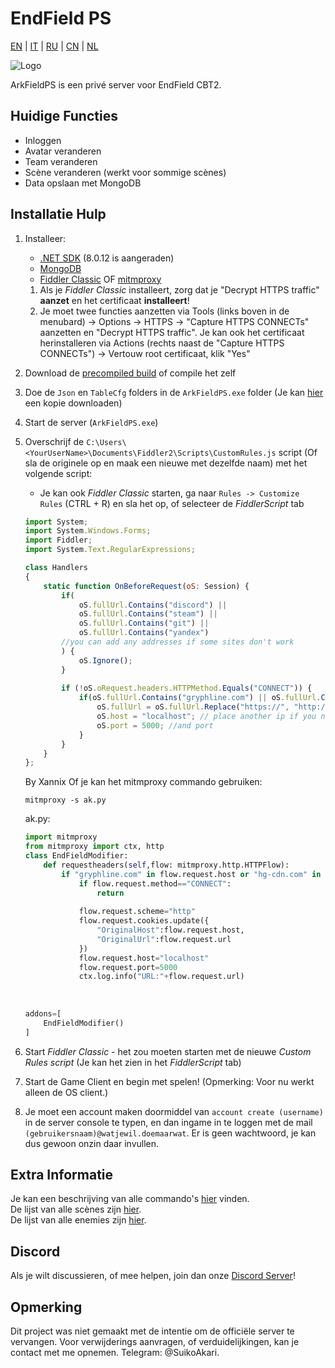 # EndField PS
[EN](../README.md) | [IT](./README_it-IT.md) | [RU](./README_ru-RU.md) | [CN](./README_zh-CN.md) | [NL](./README_nl-NL.md)

![Logo](https://socialify.git.ci/SuikoAkari/ArkFieldPS/image?custom_description=Private+server+for+EndField&amp;description=1&amp;font=Jost&amp;forks=1&amp;issues=1&amp;language=1&amp;logo=https%3A%2F%2Farknights.wiki.gg%2Fimages%2F3%2F31%2FArknights_Endfield_logo.png&amp;name=1&amp;pattern=Circuit+Board&amp;pulls=1&amp;stargazers=1&amp;theme=Dark)

ArkFieldPS is een privé server voor EndField CBT2.

## Huidige Functies

* Inloggen
* Avatar veranderen
* Team veranderen
* Scène veranderen (werkt voor sommige scènes)
* Data opslaan met MongoDB

## Installatie Hulp

1. Installeer:
   * [.NET SDK](https://dotnet.microsoft.com/en-us/download) (8.0.12 is aangeraden)
   * [MongoDB](https://www.mongodb.com/try/download/community)
   * [Fiddler Classic](https://www.telerik.com/fiddler/fiddler-classic) OF [mitmproxy](https://mitmproxy.org/)

    1. Als je *Fiddler Classic* installeert, zorg dat je "Decrypt HTTPS traffic" **aanzet** en het certificaat **installeert**!
    1. Je moet twee functies aanzetten via Tools (links boven in de menubard) -> Options -> HTTPS -> "Capture HTTPS CONNECTs" aanzetten en "Decrypt HTTPS traffic". Je kan ook het certificaat herinstalleren via Actions (rechts naast de "Capture HTTPS CONNECTs") -> Vertouw root certificaat, klik "Yes"
2. Download de [precompiled build](https://github.com/SuikoAkari/ArkFieldPS/releases/latest) of compile het zelf
3. Doe de `Json` en `TableCfg` folders in de `ArkFieldPS.exe` folder (Je kan [hier](https://github.com/PotRooms/EndFieldData/tree/main) een kopie downloaden)
4. Start de server (`ArkFieldPS.exe`)
5. Overschrijf de `C:\Users\<YourUserName>\Documents\Fiddler2\Scripts\CustomRules.js` script (Of sla de originele op en maak een nieuwe met dezelfde naam) met het volgende script:
    * Je kan ook *Fiddler Classic* starten, ga naar `Rules -> Customize Rules` (CTRL + R) en sla het op, of selecteer de *FiddlerScript* tab

    ```javascript
    import System;
    import System.Windows.Forms;
    import Fiddler;
    import System.Text.RegularExpressions;

    class Handlers
    {
        static function OnBeforeRequest(oS: Session) {
            if(
                oS.fullUrl.Contains("discord") ||
                oS.fullUrl.Contains("steam") ||
                oS.fullUrl.Contains("git") ||
                oS.fullUrl.Contains("yandex")
            //you can add any addresses if some sites don't work
            ) {
                oS.Ignore();
            }
        
            if (!oS.oRequest.headers.HTTPMethod.Equals("CONNECT")) {
                if(oS.fullUrl.Contains("gryphline.com") || oS.fullUrl.Contains("hg-cdn.com")) {
                    oS.fullUrl = oS.fullUrl.Replace("https://", "http://");
                    oS.host = "localhost"; // place another ip if you need
                    oS.port = 5000; //and port
                }
            }
        }
    };
    ```
    By Xannix
    Of je kan het mitmproxy commando gebruiken:

    ```shell
    mitmproxy -s ak.py
    ```

    ak.py:

    ```py
    import mitmproxy
    from mitmproxy import ctx, http
    class EndFieldModifier:
        def requestheaders(self,flow: mitmproxy.http.HTTPFlow):
            if "gryphline.com" in flow.request.host or "hg-cdn.com" in flow.request.host:
                if flow.request.method=="CONNECT":
                    return
                
                flow.request.scheme="http"
                flow.request.cookies.update({
                    "OriginalHost":flow.request.host,
                    "OriginalUrl":flow.request.url
                })
                flow.request.host="localhost"
                flow.request.port=5000
                ctx.log.info("URL:"+flow.request.url)
                
                
                
    addons=[
        EndFieldModifier()
    ]
    ```

6. Start *Fiddler Classic* - het zou moeten starten met de nieuwe *Custom Rules script* (Je kan het zien in het *FiddlerScript* tab)
7. Start de Game Client en begin met spelen! (Opmerking: Voor nu werkt alleen de OS client.)
8. Je moet een account maken doormiddel van `account create (username)` in de server console te typen, en dan ingame in te loggen met de mail `(gebruikersnaam)@watjewil.doemaarwat`. Er is geen wachtwoord, je kan dus gewoon onzin daar invullen.

## Extra Informatie

Je kan een beschrijving van alle commando's [hier](./CommandList/commands_en-US.md) vinden.<br>
De lijst van alle scènes zijn [hier](./LevelsTable.md).<br>
De lijst van alle enemies zijn [hier](./EnemiesTable.md).

## Discord

Als je wilt discussieren, of mee helpen, join dan onze [Discord Server](https://discord.gg/gPvqhfdMU6)!

## Opmerking

Dit project was niet gemaakt met de intentie om de officiële server te vervangen. Voor verwijderings aanvragen, of verduidelijkingen, kan je contact met me opnemen. Telegram: @SuikoAkari.
